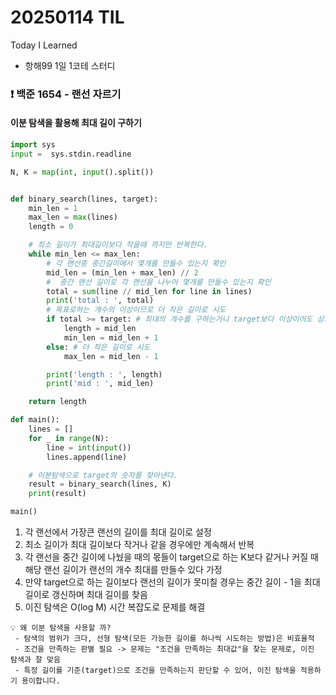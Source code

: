 # 20250114 TIL
Today I Learned


* 항해99 1일 1코테 스터디


### ❗️ 백준 1654 - 랜선 자르기

#### 이분 탐색을 활용해 최대 길이 구하기
````python
import sys
input =  sys.stdin.readline

N, K = map(int, input().split())


def binary_search(lines, target):
    min_len = 1
    max_len = max(lines)
    length = 0

    # 최소 길이가 최대길이보다 작을때 까지만 반복한다.
    while min_len <= max_len:
        # 각 랜선중 중간길이에서 몇개를 만들수 있는지 확인
        mid_len = (min_len + max_len) // 2
        #  중간 랜선 길이로 각 랜선을 나누어 몇개를 만들수 있는지 확인
        total = sum(line // mid_len for line in lines)
        print('total : ', total)
        # 목표로하는 개수의 이상이므로 더 작은 길이로 시도
        if total >= target: # 최대의 개수를 구하는거니 target보다 이상이어도 상과없음
            length = mid_len
            min_len = mid_len + 1
        else: # 더 작은 길이로 시도
            max_len = mid_len - 1

        print('length : ', length)
        print('mid : ', mid_len)

    return length

def main():
    lines = []
    for _ in range(N):
        line = int(input())
        lines.append(line)

    # 이분탐색으로 target의 숫자를 찾아낸다.
    result = binary_search(lines, K)
    print(result)

main()
````


1. 각 랜선에서 가장큰 랜선의 길이를 최대 길이로 설정
2. 최소 길이가 최대 길이보다 작거나 같을 경우에만 계속해서 반복
3. 각 랜선을 중간 길이에 나눴을 때의 몫들이 target으로 하는 K보다 같거나 커질 때 해당 랜선 길이가 랜선의 개수 최대를 만들수 있다 가정
4. 만약 target으로 하는 길이보다 랜선의 길이가 못미칠 경우는 중간 길이 - 1을 최대 길이로 갱신하며 최대 길이를 찾음
5. 이진 탐색은 O(log M) 시간 복잡도로 문제를 해결


````text
💡 왜 이분 탐색을 사용할 까?
 - 탐색의 범위가 크다, 선형 탐색(모든 가능한 길이를 하나씩 시도하는 방법)은 비효율적
 - 조건을 만족하는 판별 필요 -> 문제는 "조건을 만족하는 최대값"을 찾는 문제로, 이진 탐색과 잘 맞음
 - 특정 길이를 기준(target)으로 조건을 만족하는지 판단할 수 있어, 이진 탐색을 적용하기 용이합니다.
````